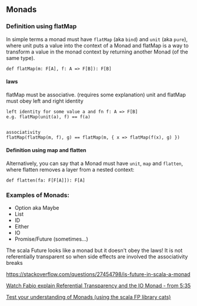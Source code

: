## Monads

### Definition using flatMap
In simple terms a monad must have `flatMap` (aka `bind`) and `unit` (aka `pure`), where unit puts a value into the context of a Monad 
and flatMap is a way to transform a value in the monad context by returning another Monad (of the same type).

    def flatMap(m: F[A], f: A => F[B]): F[B]

#### laws
flatMap must be associative. (requires some explanation)
unit and flatMap must obey left and right identity 

    left identity for some value a and fn f: A => F[B]
    e.g. flatMap(unit(a), f) == f(a)  


    associativity
    flatMap(flatMap(m, f), g) == flatMap(m, { x => flatMap(f(x), g) })

#### Definition using map and flatten
Alternatively, you can say that a Monad must have `unit`, `map` and `flatten`, where flatten removes a layer from a nested context:

    def flatten(fa: F[F[A]]): F[A]

### Examples of Monads:

- Option aka Maybe
- List
- ID
- Either
- IO
- Promise/Future (sometimes...)

The scala Future looks like a monad but it doesn't obey the laws! 
It is not referentially transparent so when side effects are involved the associativity breaks

https://stackoverflow.com/questions/27454798/is-future-in-scala-a-monad

[Watch Fabio explain Referential Transparency and the IO Monad - from 5:35](https://www.youtube.com/watch?v=x3GLwl1FxcA&feature=youtu.be&t=3m9s)

[Test your understanding of Monads (using the scala FP library cats)](https://www.scala-exercises.org/cats/monad)
